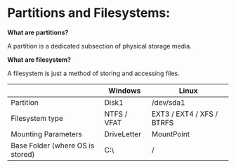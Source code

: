 # Partitions and Filesystems:

**What are partitions?**

A partition is a dedicated subsection of physical storage media.

**What are filesystem?**

A filesystem is just a method of storing and accessing files.

|                                  | Windows     | Linux                     |
|----------------------------------|-------------|---------------------------|
| Partition                        | Disk1       | /dev/sda1                 |
| Filesystem type                  | NTFS / VFAT | EXT3 / EXT4 / XFS / BTRFS |
| Mounting Parameters              | DriveLetter | MountPoint                |
| Base Folder (where OS is stored) | C:\         | /                         |
